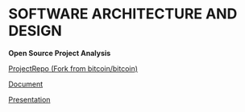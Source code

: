# SOFTWARE ARCHITECTURE AND DESIGN

**Open Source Project Analysis**

[ProjectRepo (Fork from bitcoin/bitcoin) ](https://github.com/SAD-GROUPWORK/bitcoin)

[Document](https://docs.google.com/document/d/1VQUSAFWKW2doh8wIQZe4aP394fesWaxxP3LEc1a18OM/edit?usp=sharing)

[Presentation](https://www.canva.com/design/DAEv_JRNq44/fdwriWak_R-VBoEnsB_u2A/view?utm_content=DAEv_JRNq44&utm_campaign=designshare&utm_medium=link&utm_source=publishpresent)
